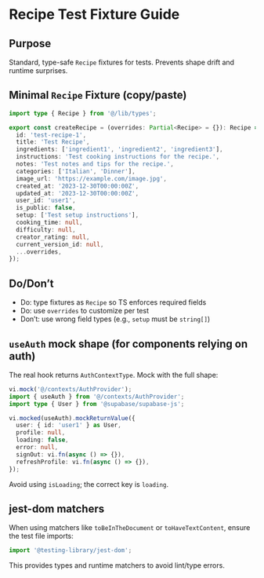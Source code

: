 # Recipe Test Fixture Guide

## Purpose

Standard, type-safe `Recipe` fixtures for tests. Prevents shape drift and runtime surprises.

## Minimal `Recipe` Fixture (copy/paste)

```ts
import type { Recipe } from '@/lib/types';

export const createRecipe = (overrides: Partial<Recipe> = {}): Recipe => ({
  id: 'test-recipe-1',
  title: 'Test Recipe',
  ingredients: ['ingredient1', 'ingredient2', 'ingredient3'],
  instructions: 'Test cooking instructions for the recipe.',
  notes: 'Test notes and tips for the recipe.',
  categories: ['Italian', 'Dinner'],
  image_url: 'https://example.com/image.jpg',
  created_at: '2023-12-30T00:00:00Z',
  updated_at: '2023-12-30T00:00:00Z',
  user_id: 'user1',
  is_public: false,
  setup: ['Test setup instructions'],
  cooking_time: null,
  difficulty: null,
  creator_rating: null,
  current_version_id: null,
  ...overrides,
});
```

## Do/Don’t

- Do: type fixtures as `Recipe` so TS enforces required fields
- Do: use `overrides` to customize per test
- Don’t: use wrong field types (e.g., `setup` must be `string[]`)

## `useAuth` mock shape (for components relying on auth)

The real hook returns `AuthContextType`. Mock with the full shape:

```ts
vi.mock('@/contexts/AuthProvider');
import { useAuth } from '@/contexts/AuthProvider';
import type { User } from '@supabase/supabase-js';

vi.mocked(useAuth).mockReturnValue({
  user: { id: 'user1' } as User,
  profile: null,
  loading: false,
  error: null,
  signOut: vi.fn(async () => {}),
  refreshProfile: vi.fn(async () => {}),
});
```

Avoid using `isLoading`; the correct key is `loading`.

## jest-dom matchers

When using matchers like `toBeInTheDocument` or `toHaveTextContent`, ensure the test file imports:

```ts
import '@testing-library/jest-dom';
```

This provides types and runtime matchers to avoid lint/type errors.
